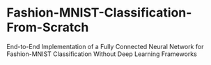 # Fashion-MNIST-Classification-From-Scratch
End-to-End Implementation of a Fully Connected Neural Network for Fashion-MNIST Classification Without Deep Learning Frameworks
